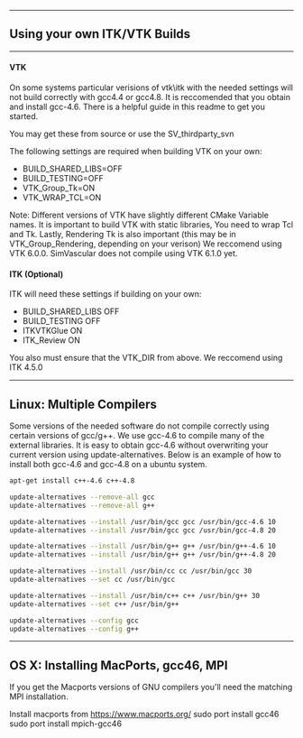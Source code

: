 
--------------------------------------------------------------------------
## Using your own ITK/VTK Builds
--------------------------------------------------------------------------

#### VTK
On some systems particular verisions of vtk\itk with the needed settings 
will not build correctly with gcc4.4 or gcc4.8. It is reccomended that 
you obtain and install gcc-4.6.  There is a helpful guide in this readme 
to get you started.

You may get these from source or use the SV_thirdparty_svn

The following settings are required when building VTK on your own:

* BUILD_SHARED_LIBS=OFF
* BUILD_TESTING=OFF
* VTK_Group_Tk=ON
* VTK_WRAP_TCL=ON

Note: Different versions of VTK have slightly different CMake Variable names.
It is important to build VTK with static libraries, You need to wrap Tcl and 
Tk. Lastly, Rendering Tk is also important (this may be in VTK_Group_Rendering,
depending on your verison)
We reccomend using VTK 6.0.0.  SimVascular does not compile using VTK 6.1.0 yet.

#### ITK (Optional) 

ITK will need these settings if building on your own:
* BUILD_SHARED_LIBS OFF
* BUILD_TESTING OFF
* ITKVTKGlue ON
* ITK_Review ON

You also must ensure that the VTK_DIR from above. We reccomend using ITK 4.5.0

--------------------------------------------------------------------------
Linux: Multiple Compilers
--------------------------------------------------------------------------

Some versions of the needed software do not compile correctly using certain 
versions of gcc/g++.  We use gcc-4.6 to compile many of the external libraries.
It is easy to obtain gcc-4.6 without overwriting your current version using 
update-alternatives.  Below is an example of how to install both gcc-4.6 and 
gcc-4.8 on a ubuntu system.

````bash
apt-get install c++-4.6 c++-4.8 

update-alternatives --remove-all gcc 
update-alternatives --remove-all g++ 

update-alternatives --install /usr/bin/gcc gcc /usr/bin/gcc-4.6 10 
update-alternatives --install /usr/bin/gcc gcc /usr/bin/gcc-4.8 20 

update-alternatives --install /usr/bin/g++ g++ /usr/bin/g++-4.6 10 
update-alternatives --install /usr/bin/g++ g++ /usr/bin/g++-4.8 20 

update-alternatives --install /usr/bin/cc cc /usr/bin/gcc 30 
update-alternatives --set cc /usr/bin/gcc 

update-alternatives --install /usr/bin/c++ c++ /usr/bin/g++ 30 
update-alternatives --set c++ /usr/bin/g++ 

update-alternatives --config gcc 
update-alternatives --config g++
````


--------------------------------------------------------------------------
OS X: Installing MacPorts, gcc46, MPI
--------------------------------------------------------------------------

If you get the Macports versions of GNU compilers you'll need the matching 
MPI installation.

Install macports from https://www.macports.org/
sudo port install gcc46
sudo port install mpich-gcc46
